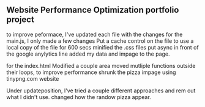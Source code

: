 ## Website Performance Optimization portfolio project

to improve peformace, I've updated each file with the changes
for the main.js, I only made a few changes
Put a cache control on the file to use a local copy of the file for 600 secs
minified the .css files
put async in front of the google anylytics line
added my data and impage to the page.

for the index.html Modified a couple area
moved mutliple functions outside their loops, to improve performance
shrunk the pizza impage using tinypng.com website

Under updateposition, I've tried a couple different approaches and rem out what I didn't use.
changed how the randow pizza appear.
